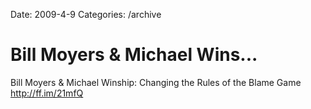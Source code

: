 Date: 2009-4-9
Categories: /archive

# Bill Moyers & Michael Wins...

Bill Moyers &amp; Michael Winship: Changing the Rules of the Blame Game <a href="http://ff.im/21mfQ" rel="nofollow">http://ff.im/21mfQ</a>
